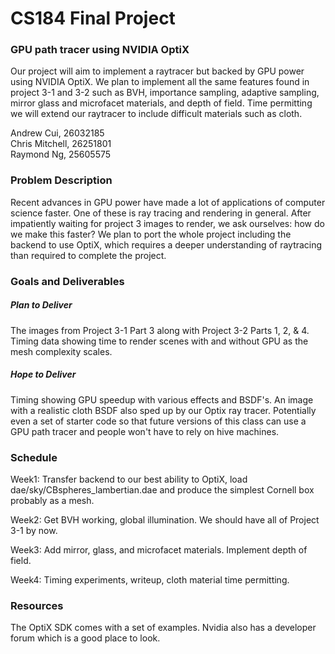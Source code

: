 # CS184 Final Project

### GPU path tracer using NVIDIA OptiX

Our project will aim to implement a raytracer but backed by GPU power using NVIDIA OptiX. We plan to implement all the same features found in project 3-1 and 3-2 such as BVH, importance sampling, adaptive sampling, mirror glass and microfacet materials, and depth of field. Time permitting we will extend our raytracer to include difficult materials such as cloth.  

Andrew Cui, 26032185<br/>
Chris Mitchell, 26251801<br/>
Raymond Ng, 25605575<br/>

### Problem Description

Recent advances in GPU power have made a lot of applications of computer science faster. One of these is ray tracing and rendering in general. After impatiently waiting for project 3 images to render, we ask ourselves: how do we make this faster? We plan to port the whole project including the backend to use OptiX, which requires a deeper understanding of raytracing than required to complete the project. 

### Goals and Deliverables
##### Plan to Deliver
The images from Project 3-1 Part 3 along with Project 3-2 Parts 1, 2, & 4. <br>
Timing data showing time to render scenes with and without GPU as the mesh complexity scales. 
##### Hope to Deliver
Timing showing GPU speedup with various effects and BSDF's. An image with a realistic cloth BSDF also sped up by our Optix ray tracer. Potentially even a set of starter code so that future versions of this class can use a GPU path tracer and people won't have to rely on hive machines. 


### Schedule
Week1: Transfer backend to our best ability to OptiX, load dae/sky/CBspheres_lambertian.dae and produce the simplest Cornell box probably as a mesh. 

Week2: Get BVH working, global illumination. We should have all of Project 3-1 by now. 

Week3: Add mirror, glass, and microfacet materials. Implement depth of field. 

Week4: Timing experiments, writeup, cloth material time permitting.   


### Resources

The OptiX SDK comes with a set of examples. Nvidia also has a developer forum which is a good place to look. 



